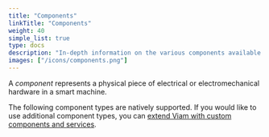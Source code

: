 ```yaml
---
title: "Components"
linkTitle: "Components"
weight: 40
simple_list: true
type: docs
description: "In-depth information on the various components available within the Viam system."
images: ["/icons/components.png"]
---
```


A _component_ represents a physical piece of electrical or electromechanical hardware in a smart machine.

The following component types are natively supported.
If you would like to use additional component types, you can [extend Viam with custom components and services](/extend/).

